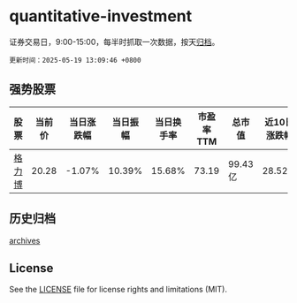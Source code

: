 # quantitative-investment

证券交易日，9:00-15:00，每半时抓取一次数据，按天[归档](archives)。

`更新时间：2025-05-19 13:09:46 +0800`

## 强势股票

|股票|当前价|当日涨跌幅|当日振幅|当日换手率|市盈率TTM|总市值|近10日涨跌幅|
|----|----|----|----|----|----|----|----|
|[格力博](https://xueqiu.com/S/SZ301260)|20.28|-1.07%|10.39%|15.68%|73.19|99.43亿|28.52%|

## 历史归档

[archives](archives)

## License

See the [LICENSE](LICENSE) file for license rights and limitations (MIT).